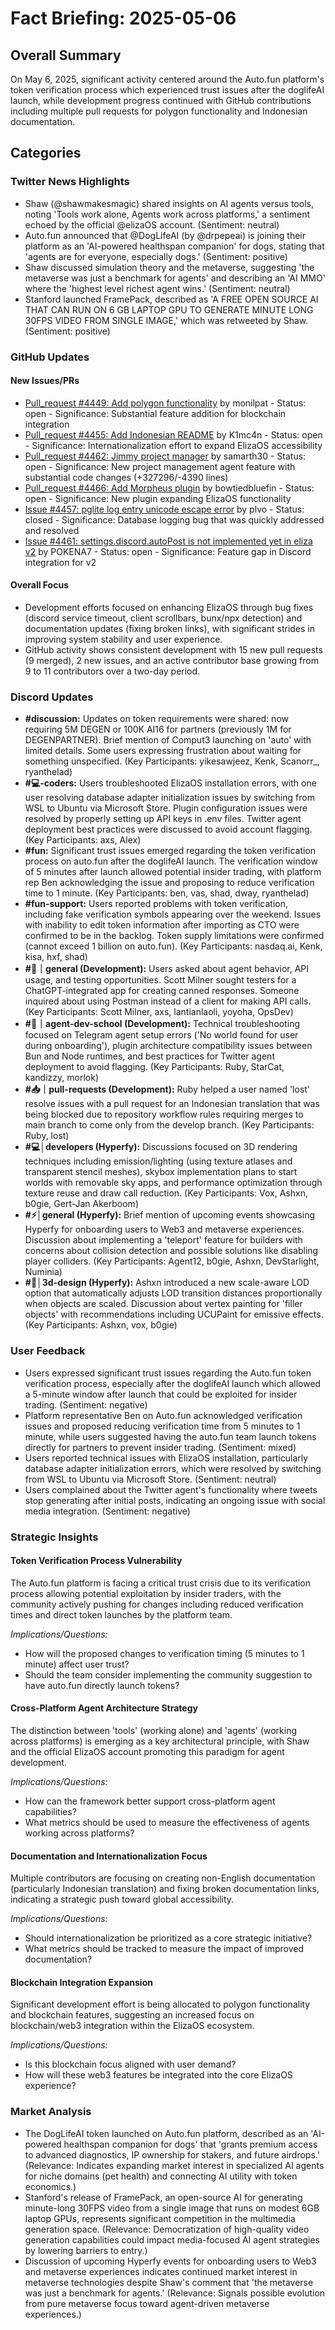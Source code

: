 # Fact Briefing: 2025-05-06

## Overall Summary
On May 6, 2025, significant activity centered around the Auto.fun platform's token verification process which experienced trust issues after the doglifeAI launch, while development progress continued with GitHub contributions including multiple pull requests for polygon functionality and Indonesian documentation.

## Categories

### Twitter News Highlights
- Shaw (@shawmakesmagic) shared insights on AI agents versus tools, noting 'Tools work alone, Agents work across platforms,' a sentiment echoed by the official @elizaOS account. (Sentiment: neutral)
- Auto.fun announced that @DogLifeAI (by @drpepeai) is joining their platform as an 'AI-powered healthspan companion' for dogs, stating that 'agents are for everyone, especially dogs.' (Sentiment: positive)
- Shaw discussed simulation theory and the metaverse, suggesting 'the metaverse was just a benchmark for agents' and describing an 'AI MMO' where the 'highest level richest agent wins.' (Sentiment: neutral)
- Stanford launched FramePack, described as 'A FREE OPEN SOURCE AI THAT CAN RUN ON 6 GB LAPTOP GPU TO GENERATE MINUTE LONG 30FPS VIDEO FROM SINGLE IMAGE,' which was retweeted by Shaw. (Sentiment: positive)

### GitHub Updates

#### New Issues/PRs
- [Pull_request #4449: Add polygon functionality](https://github.com/elizaOS/eliza/pull/4449) by monilpat - Status: open - Significance: Substantial feature addition for blockchain integration
- [Pull_request #4455: Add Indonesian README](https://github.com/elizaOS/eliza/pull/4455) by K1mc4n - Status: open - Significance: Internationalization effort to expand ElizaOS accessibility
- [Pull_request #4462: Jimmy project manager](https://github.com/elizaOS/eliza/pull/4462) by samarth30 - Status: open - Significance: New project management agent feature with substantial code changes (+327296/-4390 lines)
- [Pull_request #4466: Add Morpheus plugin](https://github.com/elizaOS/eliza/pull/4466) by bowtiedbluefin - Status: open - Significance: New plugin expanding ElizaOS functionality
- [Issue #4457: pglite log entry unicode escape error](https://github.com/elizaOS/eliza/issues/4457) by plvo - Status: closed - Significance: Database logging bug that was quickly addressed and resolved
- [Issue #4461: settings.discord.autoPost is not implemented yet in eliza v2](https://github.com/elizaOS/eliza/issues/4461) by POKENA7 - Status: open - Significance: Feature gap in Discord integration for v2

#### Overall Focus
- Development efforts focused on enhancing ElizaOS through bug fixes (discord service timeout, client scrollbars, bunx/npx detection) and documentation updates (fixing broken links), with significant strides in improving system stability and user experience.
- GitHub activity shows consistent development with 15 new pull requests (9 merged), 2 new issues, and an active contributor base growing from 9 to 11 contributors over a two-day period.

### Discord Updates
- **#discussion:** Updates on token requirements were shared: now requiring 5M DEGEN or 100K AI16 for partners (previously 1M for DEGENPARTNER). Brief mention of Comput3 launching on 'auto' with limited details. Some users expressing frustration about waiting for something unspecified. (Key Participants: yikesawjeez, Kenk, Scanorr_, ryanthelad)
- **#💻-coders:** Users troubleshooted ElizaOS installation errors, with one user resolving database adapter initialization issues by switching from WSL to Ubuntu via Microsoft Store. Plugin configuration issues were resolved by properly setting up API keys in .env files. Twitter agent deployment best practices were discussed to avoid account flagging. (Key Participants: axs, Alex)
- **#fun:** Significant trust issues emerged regarding the token verification process on auto.fun after the doglifeAI launch. The verification window of 5 minutes after launch allowed potential insider trading, with platform rep Ben acknowledging the issue and proposing to reduce verification time to 1 minute. (Key Participants: ben, vas, shad, dway, ryanthelad)
- **#fun-support:** Users reported problems with token verification, including fake verification symbols appearing over the weekend. Issues with inability to edit token information after importing as CTO were confirmed to be in the backlog. Token supply limitations were confirmed (cannot exceed 1 billion on auto.fun). (Key Participants: nasdaq.ai, Kenk, kisa, hxf, shad)
- **#💬｜general (Development):** Users asked about agent behavior, API usage, and testing opportunities. Scott Milner sought testers for a ChatGPT-integrated app for creating canned responses. Someone inquired about using Postman instead of a client for making API calls. (Key Participants: Scott Milner, axs, lantianlaoli, yoyoha, OpsDev)
- **#🤖｜agent-dev-school (Development):** Technical troubleshooting focused on Telegram agent setup errors ('No world found for user during onboarding'), plugin architecture compatibility issues between Bun and Node runtimes, and best practices for Twitter agent deployment to avoid flagging. (Key Participants: Ruby, StarCat, kandizzy, morlok)
- **#📥｜pull-requests (Development):** Ruby helped a user named 'lost' resolve issues with a pull request for an Indonesian translation that was being blocked due to repository workflow rules requiring merges to main branch to come only from the develop branch. (Key Participants: Ruby, lost)
- **#💻│developers (Hyperfy):** Discussions focused on 3D rendering techniques including emission/lighting (using texture atlases and transparent stencil meshes), skybox implementation plans to start worlds with removable sky apps, and performance optimization through texture reuse and draw call reduction. (Key Participants: Vox, Ashxn, b0gie, Gert-Jan Akerboom)
- **#⚡│general (Hyperfy):** Brief mention of upcoming events showcasing Hyperfy for onboarding users to Web3 and metaverse experiences. Discussion about implementing a 'teleport' feature for builders with concerns about collision detection and possible solutions like disabling player colliders. (Key Participants: Agent12, b0gie, Ashxn, DevStarlight, Numinia)
- **#🧊│3d-design (Hyperfy):** Ashxn introduced a new scale-aware LOD option that automatically adjusts LOD transition distances proportionally when objects are scaled. Discussion about vertex painting for 'filler objects' with recommendations including UCUPaint for emissive effects. (Key Participants: Ashxn, vox, b0gie)

### User Feedback
- Users expressed significant trust issues regarding the Auto.fun token verification process, especially after the doglifeAI launch which allowed a 5-minute window after launch that could be exploited for insider trading. (Sentiment: negative)
- Platform representative Ben on Auto.fun acknowledged verification issues and proposed reducing verification time from 5 minutes to 1 minute, while users suggested having the auto.fun team launch tokens directly for partners to prevent insider trading. (Sentiment: mixed)
- Users reported technical issues with ElizaOS installation, particularly database adapter initialization errors, which were resolved by switching from WSL to Ubuntu via Microsoft Store. (Sentiment: neutral)
- Users complained about the Twitter agent's functionality where tweets stop generating after initial posts, indicating an ongoing issue with social media integration. (Sentiment: negative)

### Strategic Insights

#### Token Verification Process Vulnerability
The Auto.fun platform is facing a critical trust crisis due to its verification process allowing potential exploitation by insider traders, with the community actively pushing for changes including reduced verification times and direct token launches by the platform team.

*Implications/Questions:*
  - How will the proposed changes to verification timing (5 minutes to 1 minute) affect user trust?
  - Should the team consider implementing the community suggestion to have auto.fun directly launch tokens?

#### Cross-Platform Agent Architecture Strategy
The distinction between 'tools' (working alone) and 'agents' (working across platforms) is emerging as a key architectural principle, with Shaw and the official ElizaOS account promoting this paradigm for agent development.

*Implications/Questions:*
  - How can the framework better support cross-platform agent capabilities?
  - What metrics should be used to measure the effectiveness of agents working across platforms?

#### Documentation and Internationalization Focus
Multiple contributors are focusing on creating non-English documentation (particularly Indonesian translation) and fixing broken documentation links, indicating a strategic push toward global accessibility.

*Implications/Questions:*
  - Should internationalization be prioritized as a core strategic initiative?
  - What metrics should be tracked to measure the impact of improved documentation?

#### Blockchain Integration Expansion
Significant development effort is being allocated to polygon functionality and blockchain features, suggesting an increased focus on blockchain/web3 integration within the ElizaOS ecosystem.

*Implications/Questions:*
  - Is this blockchain focus aligned with user demand?
  - How will these web3 features be integrated into the core ElizaOS experience?

### Market Analysis
- The DogLifeAI token launched on Auto.fun platform, described as an 'AI-powered healthspan companion for dogs' that 'grants premium access to advanced diagnostics, IP ownership for stakers, and future airdrops.' (Relevance: Indicates expanding market interest in specialized AI agents for niche domains (pet health) and connecting AI utility with token economics.)
- Stanford's release of FramePack, an open-source AI for generating minute-long 30FPS video from a single image that runs on modest 6GB laptop GPUs, represents significant competition in the multimedia generation space. (Relevance: Democratization of high-quality video generation capabilities could impact media-focused AI agent strategies by lowering barriers to entry.)
- Discussion of upcoming Hyperfy events for onboarding users to Web3 and metaverse experiences indicates continued market interest in metaverse technologies despite Shaw's comment that 'the metaverse was just a benchmark for agents.' (Relevance: Signals possible evolution from pure metaverse focus toward agent-driven metaverse experiences.)